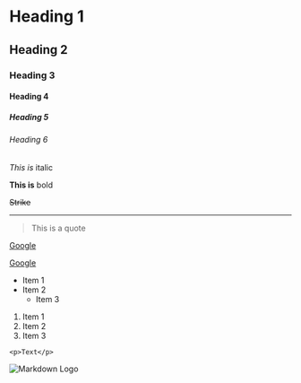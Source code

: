 <!-- Headings -->

# Heading 1

## Heading 2

### Heading 3

#### Heading 4

##### Heading 5

###### Heading 6

<!-- All the _ can be replaced with * -->

<!-- Italic -->

_This is_ italic

<!-- Bold -->

**This is** bold

<!-- Strikethrough -->

~~Strike~~

<!-- Horizontal rule -->

---

<!-- Blockquote -->

> This is a quote

<!-- Links -->

[Google](http://www.google.com)

[Google](http://www.google.com "This is google")

<!-- Unordered list -->

- Item 1
- Item 2
  - Item 3

<!-- Ordered list -->

1. Item 1
1. Item 2
1. Item 3

<!-- Inline Code block -->

`<p>Text</p>`

<!-- Image -->

![Markdown Logo](https://markdown-here.com/img/icon256.png)
